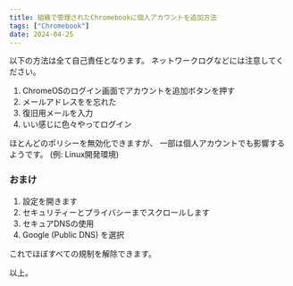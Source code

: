 ```yaml
---
title: 組織で管理されたChromebookに個人アカウントを追加方法
tags: ["Chromebook"]
date: 2024-04-25
---
```


以下の方法は全て自己責任となります。
ネットワークログなどには注意してください。

1. ChromeOSのログイン画面でアカウントを追加ボタンを押す
2. メールアドレスをを忘れた
3. 復旧用メールを入力
4. いい感じに色々やってログイン

ほとんどのポリシーを無効化できますが、
一部は個人アカウントでも影響するようです。 (例: Linux開発環境)

### おまけ

1. 設定を開きます
2. セキュリティーとプライバシーまでスクロールします
3. セキュアDNSの使用
4. Google (Public DNS) を選択

これでほぼすべての規制を解除できます。

以上。
